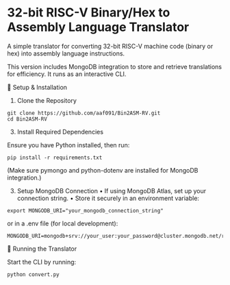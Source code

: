 # 32-bit RISC-V Binary/Hex to Assembly Language Translator

A simple translator for converting 32-bit RISC-V machine code (binary or hex) into assembly language instructions.

This version includes MongoDB integration to store and retrieve translations for efficiency. It runs as an interactive CLI.

🔹 Setup & Installation

1. Clone the Repository
   
```
git clone https://github.com/aaf091/Bin2ASM-RV.git
cd Bin2ASM-RV
```

3. Install Required Dependencies

Ensure you have Python installed, then run:
```
pip install -r requirements.txt
```
(Make sure pymongo and python-dotenv are installed for MongoDB integration.)

3. Setup MongoDB Connection
	•	If using MongoDB Atlas, set up your connection string.
	•	Store it securely in an environment variable:

```
export MONGODB_URI="your_mongodb_connection_string"
```
or in a .env file (for local development):
```
MONGODB_URI=mongodb+srv://your_user:your_password@cluster.mongodb.net/riscv_translator
```
🔹 Running the Translator

Start the CLI by running:
```
python convert.py
```
